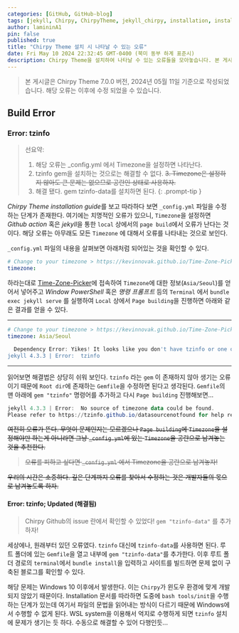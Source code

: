 ```yaml
---
categories: [GitHub, GitHub-blog]
tags: [jekyll, Chirpy, ChirpyTheme, jekyll_chirpy, installation, install, Error]
author: lamininA1
pin: false
published: true
title: "Chirpy Theme 설치 시 나타날 수 있는 오류"
date: Fri May 10 2024 22:32:45 GMT-0400 (북미 동부 하계 표준시)
description: Chirpy Theme을 설치하여 나타날 수 있는 오류들을 모아놓습니다. 본 게시글은 추후 계속 수정됩니다.
---
```


> 본 게시글은 Chirpy Theme 7.0.0 버전, 2024년 05월 11일 기준으로 작성되었습니다.
> 해당 오류는 이후에 수정 되었을 수 있습니다.

## Build Error

### Error: tzinfo

> 선요약:
> 1. 해당 오류는 _config.yml 에서 Timezone을 설정하면 나타난다.
> 2. tzinfo gem을 설치하는 것으로는 해결할 수 없다.
> ~~3. Timezone은 설정하지 않아도 큰 문제는 없으므로 공란인 상태로 사용하자.~~
> 4. 해결 됐다. gem tzinfo-data를 설치하면 된다.
{: .prompt-tip }


*Chirpy Theme installation guide*를 보고 따라하다 보면 `_config.yml` 파일을 수정하는 단계가 존재한다. 여기에는 치명적인 오류가 있으니, `Timezone`을 설정하면 *Github action* 혹은 *jekyll*을 통한 `local` 상에서의 `page build`에서 오류가 난다는 것이다. 해당 오류는 아무래도 모든 `Timezone` 에 대해서 오류를 나타내는 것으로 보인다.

 `_config.yml` 파일의 내용을 살펴보면 아래처럼 되어있는 것을 확인할 수 있다.

```yaml
# Change to your timezone > https://kevinnovak.github.io/Time-Zone-Picker
timezone: 
```

하라는대로 [Time-Zone-Picker](https://kevinnovak.github.io/Time-Zone-Picker)에 접속하여 `Timezone`에 대한 정보(`Asia/Seoul`)를 얻어서 넣어주고 *Window PowerShell* 혹은 *명령 프롬프트* 등의 `Terminal` 에서 `bundle exec jekyll serve` 를 실행하여 `Local` 상에서 `Page building`을 진행하면 아래와 같은 결과를 얻을 수 있다.

---

```yaml
# Change to your timezone > https://kevinnovak.github.io/Time-Zone-Picker
timezone: Asia/Seoul
```

```powershell
  Dependency Error: Yikes! It looks like you don't have tzinfo or one of its dependencies installed. In order to use Jekyll as currently configured, you'll need to install this gem. If you've run Jekyll with `bundle exec`, ensure that you have included the tzinfo gem in your Gemfile as well. The full error message from Ruby is: 'cannot load such file -- tzinfo' If you run into trouble, you can find helpful resources at https://jekyllrb.com/help/!
jekyll 4.3.3 | Error:  tzinfo
```

---

  읽어보면 해결법은 상당히 쉬워 보인다. `tzinfo` 라는 `gem` 이 존재하지 않아 생기는 오류이기 때문에 `Root dir`에 존재하는 `Gemfile`을 수정하면 된다고 생각된다. `Gemfile`의 맨 아래에 `gem "tzinfo"` 명령어를 추가하고 다시 `Page building` 진행해보면...

```powershell
jekyll 4.3.3 | Error:  No source of timezone data could be found.
Please refer to https://tzinfo.github.io/datasourcenotfound for help resolving this error.
```

~~여전히 오류가 뜬다. 무엇이 문제인지는 모르겠으나 `Page building`에 `Timezone`을 설정해야만 하는게 아니라면 그냥 `_config.yml`에 있는 `Timezone`을 공란으로 남겨놓는 것을 추천한다.~~

> ~~오류를 피하고 싶다면 `_config.yml` 에서 Timezone을 공란으로 남겨놓자!~~

~~우리의 시간은 소중하다. 깊은 단계까지 오류를 찾아서 수정하는 것은 개발자들의 몫으로 남겨놓도록 하자.~~

#### Error: tzinfo; Updated (해결됨)

>Chirpy Github의 issue 란에서 확인할 수 있었다! `gem "tzinfo-data"` 를 추가하자!

세상에나, 원래부터 있던 오류였다. `tzinfo` 대신에 `tzinfo-data`를 사용하면 된다. 루트 폴더에 있는 `Gemfile`을 열고 내부에 `gem "tzinfo-data"`를 추가한다. 이후 루트 폴더 경로의 `terminal`에서 `bundle install`을 입력하고 사이트를 빌드하면 문제 없이 구축된 블로그를 확인할 수 있다.

해당 문제는 Windows 10 이후에서 발생한다. 이는 `Chirpy`가 윈도우 환경에 맞게 개발되지 않았기 때문이다. Installation 문서를 따라하면 도중에 `bash tools/init`을 수행하는 단계가 있는데 여기서 파일의 문법을 읽어내는 방식이 다르기 때문에 Windows에서 수행할 수 없게 된다. WSL system을 이용해서 억지로 수행하게 되면 `tzinfo` 설치에 문제가 생기는 듯 하다. 수동으로 해결할 수 있어 다행인듯...
